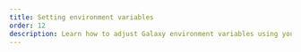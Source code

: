 ```yaml
---
title: Setting environment variables
order: 12
description: Learn how to adjust Galaxy environment variables using your app's settings.json file
---
```


[//]: # (TODO)

